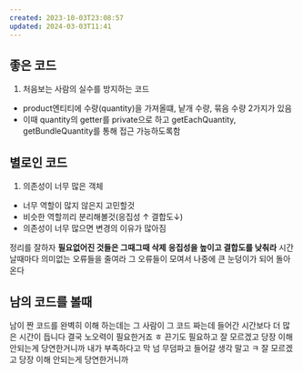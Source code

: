 ```yaml
---
created: 2023-10-03T23:08:57
updated: 2024-03-03T11:41
---
```

## 좋은 코드

1. 처음보는 사람의 실수를 방지하는 코드

- product엔티티에 수량(quantity)을 가져올떄, 낱개 수량, 묶음 수량 2가지가 있음
- 이때 quantity의 getter를 private으로 하고 getEachQuantity, getBundleQuantity를 통해 접근 가능하도록함

## 별로인 코드

1. 의존성이 너무 많은 객체

- 너무 역할이 많지 않은지 고민할것
- 비슷한 역할끼리 분리해볼것(응집성 ↑ 결합도↓)
- 의존성이 너무 많으면 변경의 이유가 많아짐


정리를 잘하자
**필요없어진 것들은 그때그때 삭제**
**응집성을 높이고 결합도를 낮춰라**
시간날때마다 의미없는 오류들을 줄여라
그 오류들이 모여서 나중에 큰 눈덩이가 되어 돌아온다

## 남의 코드를 볼때
남이 짠 코드를 완벽히 이해 하는데는 그 사람이 그 코드 짜는데 들어간 시간보다 더 많은 시간이 듭니다
결국 노오력이 필요한거죠 ㅎ
끈기도 필요하고 
잘 모르겠고 당장 이해 안되는게 당연한거니까 
내가 부족하다고 막 넘 무덤파고 들어갈 생각 말고 ㅋ
잘 모르겠고 당장 이해 안되는게 당연한거니까 